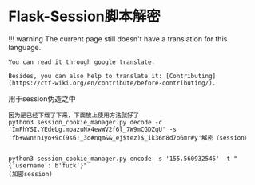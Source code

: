 # Flask-Session脚本解密
!!! warning
    The current page still doesn't have a translation for this language.

    You can read it through google translate.

    Besides, you can also help to translate it: [Contributing](https://ctf-wiki.org/en/contribute/before-contributing/).



用于session伪造之中


```plain
因为是已经下载了下来，下面放上使用方法就好了
python3 session_cookie_manager.py decode -c 'ImFhYSI.YEdeLg.moazuNx4ewWV2f6l_7W9mCGDZqU' -s 'fb+wwn!n1yo+9c(9s6!_3o#nqm&&_ej$tez)$_ik36n8d7o6mr#y'解密（session）


python3 session_cookie_manager.py encode -s '155.560932545' -t "{'username': b'fuck'}"
(加密session)
```




